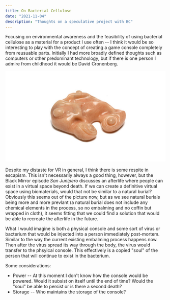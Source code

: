 ```yaml
---
title: On Bacterial Cellulose
date: "2021-11-04"
description: "Thoughts on a speculative project with BC"
---
```


Focusing on environmental awareness and the feasibility of using bacterial cellulose as a material for a product I use often -- I think it would be so interesting to play with the concept of creating a game console completely from reusuable parts. Initially I had more broadly defined thoughts such as computers or other predominant technology, but if there is one person I admire from childhood it would be David Cronenberg. 

![a bioport is used in the movie eXistenZ, where it hooks up to a port that is installed in a person's lower back where they can hook up to a virtual space to play a curated game](./bioport.png)

Despite my distaste for VR in general, I think there is some respite in escapism. This isn't necessarily always a good thing, however, but the Black Mirror episode *San Junipero* discusses an afterlife where people can exist in a virtual space beyond death. If we can create a definitive virtual space using biomaterials, would that not be similar to a natural burial? Obviously this seems out of the picture now, but as we see natural burials being more and more prevlant (a natural burial does not include any chemical elements in the process, so no embalming and no coffin but wrapped in cloth), it seems fitting that we could find a solution that would be able to recreate the afterlife in the future.

What I would imagine is both a physical console and some sort of virus or bacterium that would be injected into a person immediately post-mortem. Similar to the way the current existing embalming process happens now. Then after the virus spread its way through the body, the virus would transfer to the phsyical console. This effectively is a copied "soul" of the person that will continue to exist in the bacterium.

Some considerations:
* Power -- At this moment I don't know how the console would be powered. Would it subsist on itself until the end of time? Would the "soul" be able to persist or is there a second death?
* Storage -- Who maintains the storage of the console?
